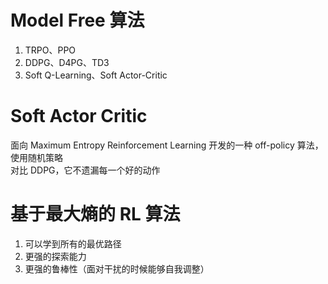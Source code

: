 # Model Free 算法

1. TRPO、PPO
2. DDPG、D4PG、TD3
3. Soft Q-Learning、Soft Actor-Critic

# Soft Actor Critic

面向 Maximum Entropy Reinforcement Learning 开发的一种 off-policy 算法，使用随机策略  
对比 DDPG，它不遗漏每一个好的动作

# 基于最大熵的 RL 算法

1. 可以学到所有的最优路径
2. 更强的探索能力
3. 更强的鲁棒性（面对干扰的时候能够自我调整）
